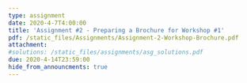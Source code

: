 ```yaml
---
type: assignment
date: 2020-4-7T4:00:00
title: 'Assignment #2 - Preparing a Brochure for Workshop #1'
pdf: /static_files/Assignments/Assignment-2-Workshop-Brochure.pdf
attachment:
#solutions: /static_files/assignments/asg_solutions.pdf
due: 2020-4-14T23:59:00
hide_from_announcments: true
---
```


